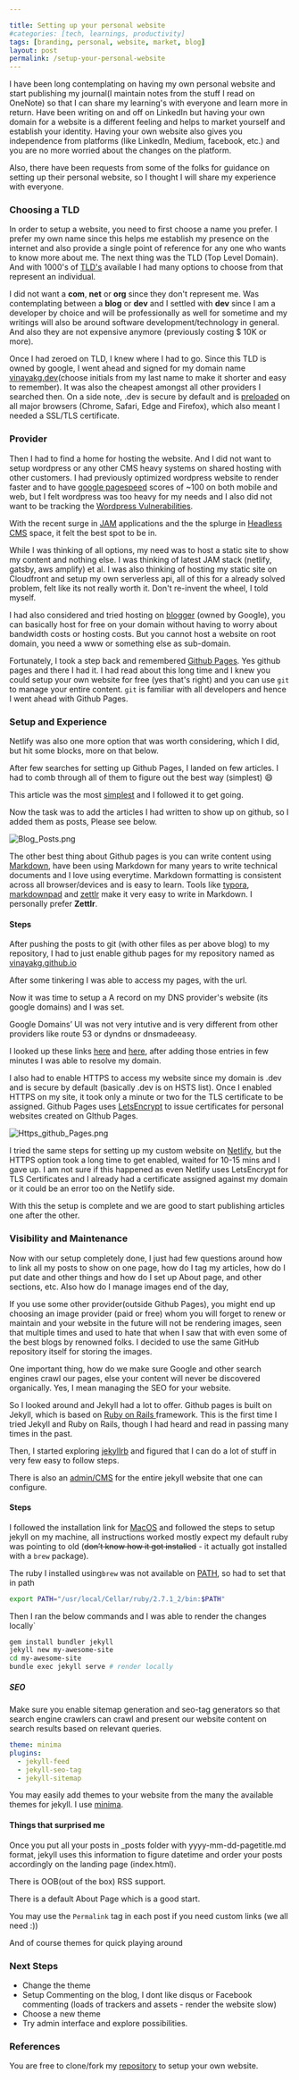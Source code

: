 ```yaml
---

title: Setting up your personal website
#categories: [tech, learnings, productivity]
tags: [branding, personal, website, market, blog]
layout: post
permalink: /setup-your-personal-website
---
```



I have been long contemplating on having my own personal website and start publishing my journal(I maintain notes from the stuff I read on OneNote) so that I can share my learning's with everyone and learn more in return. Have been writing on and off on LinkedIn but having your own domain for a website is a different feeling and helps to market yourself and establish your identity. Having your own website also gives you independence from platforms (like LinkedIn, Medium, facebook, etc.) and you are no more worried about the changes on the platform. 

Also, there have been requests from some of the folks for guidance on setting up their personal website, so I thought I will share my experience with everyone.



### Choosing a TLD

In order to setup a website, you need to first choose a name you prefer. I prefer my own name since this helps me establish my presence on the internet and also provide a single point of reference for any one who wants to know more about me.
The next thing was the TLD (Top Level Domain). And with 1000's of [TLD's](https://www.icann.org/resources/pages/tlds-2012-02-25-en) available I had many options to choose from that represent an individual.

I did not want a **com**, **net** or **org** since they don't represent me. Was contemplating between a **blog** or **dev** and I settled with **dev** since I am a developer by choice and will be professionally as well for sometime and my writings will also be around software development/technology in general. And also they are not expensive anymore (previously costing $ 10K or more).

Once I had zeroed on TLD, I knew where I had to go. Since this TLD is owned by google, I went ahead and signed for my domain name [vinayakg.dev](https://vinayakg.dev)(choose initials from my last name to make it shorter and easy to remember). It was also the cheapest amongst all other providers I searched then. On a side note, .dev is secure by default and is [preloaded](https://hstspreload.org/) on all major browsers (Chrome, Safari, Edge and Firefox), which also meant I needed a SSL/TLS certificate.



### Provider

Then I had to find a home for hosting the website. And I did not want to setup wordpress or any other CMS heavy systems on shared hosting with other customers. I had previously optimized wordpress website to render faster and to have [google pagespeed](https://developers.google.com/speed/pagespeed/insights/) scores of ~100 on both mobile and web, but I felt wordpress was too heavy for my needs and I also did not want to be tracking the [Wordpress Vulnerabilities](https://wpvulndb.com/). 

With the recent surge in [JAM](https://jamstack.org/) applications and the the splurge in [Headless CMS](https://headlesscms.org/) space, it felt the best spot to be in.

While I was thinking of all options, my need was to host a static site to show my content and nothing else. I was thinking of latest JAM stack (netlify, gatsby, aws amplify) et al. I was also thinking of hosting my static site on Cloudfront and setup my own serverless api, all of this for a already solved problem, felt like its not really worth it. Don't re-invent the wheel, I told myself.

I had also considered and tried hosting on [blogger](https://www.blogger.com/) (owned by Google), you can basically host for free on your domain without having to worry about bandwidth costs or hosting costs. But you cannot host a website on root domain, you need a www or something else as sub-domain.

Fortunately, I took a step back and remembered [Github Pages](https://pages.github.com/). Yes github pages and there I had it. I had read about this long time and I knew you could setup your own website for free (yes that's right) and you can use `git` to manage your entire content. `git` is familiar with all developers and hence I went ahead with Github Pages.


### Setup and Experience

Netlify was also one more option that was worth considering, which I did, but hit some blocks, more on that below.

After few searches for setting up Github Pages, I landed on few articles. I had to comb through all of them to figure out the best way (simplest) :smile:

This article was the most [simplest](https://nicolas-van.github.io/easy-markdown-to-github-pages/) and I followed it to get going. 

Now the task was to add the articles I had written to show up on github, so I added them as posts, Please see below.

![Blog_Posts.png](../assets/Blog_Posts.png)

The other best thing about Github pages is you can write content using [Markdown](https://www.markdownguide.org/), have been using Markdown for many years to write technical documents and I love using everytime. Markdown formatting is consistent across all browser/devices and is easy to learn. Tools like [typora](https://typora.io/), [markdownpad](http://markdownpad.com/) and [zettlr](https://www.zettlr.com/#) make it very easy to write in Markdown. I personally prefer **Zettlr**. 

#### Steps

After pushing the posts to git (with other files as per above blog) to my repository,  I had to just enable github pages for my repository named as [vinayakg.github.io](https://github.com/vinayakg/vinayakg.github.io)

After some tinkering I was able to access my pages, with the url.

Now it was time to setup a A record on my DNS provider's website (its google domains) and I was set.

Google Domains’ UI was not very intutive and is very different from other providers like route 53 or dyndns or dnsmadeeasy.

I looked up these links [here](https://docs.github.com/en/github/working-with-github-pages/configuring-a-custom-domain-for-your-github-pages-site) and [here](https://docs.github.com/en/github/working-with-github-pages/managing-a-custom-domain-for-your-github-pages-site),  after adding those entries in few minutes I was able to resolve my domain.

I also had to enable HTTPS to access my website since my domain is .dev and is secure by default (basically .dev is on HSTS list). Once I enabled HTTPS on my site, it took only a minute or two for the TLS certificate to be assigned. Github Pages uses [LetsEncrypt](https://letsencrypt.org/) to issue certificates for personal websites created on GIthub Pages.

![Https_github_Pages.png](../assets/Https_github_Pages.png)


I tried the same steps for setting up my custom website on [Netlify](https://netlify.com), but the HTTPS option took a long time to get enabled, waited for 10-15 mins and I gave up. I am not sure if this happened as even Netlify uses LetsEncrypt for TLS Certificates and I already had a certificate assigned against my domain or it could be an error too on the Netlify side.

With this the setup is complete and we are good to start publishing articles one after the other.

### Visibility and Maintenance

Now with our setup completely done, I just had few questions around how to link all my posts to show on one page, how do I tag my articles, how do I put date and other things and how do I set up About page, and other sections, etc. Also how do I manage images end of the day,

If you use some other provider(outside Github Pages), you might end up choosing an image provider (paid or free) whom you will forget to renew or maintain and your website in the future will not be rendering images, seen that multiple times and used to hate that when I saw that with even some of the best blogs by renowned folks. I decided to use the same GitHub repository itself for storing the images.



One important thing, how do we make sure Google and other search engines crawl our pages, else your content will never be discovered organically. Yes, I mean managing the SEO for your website.

So I looked around and Jekyll had a lot to offer. Github pages is built on Jekyll, which is based on [Ruby on Rails ](https://rubyonrails.org/) framework. This is the first time I tried Jekyll and Ruby on Rails, though I had heard and read in passing many times in the past.

Then, I started exploring [jekyllrb](https://jekyllrb.com/) and figured that I can do a lot of stuff in very few easy to follow steps.

There is also an [admin/CMS](https://jekyll.github.io/jekyll-admin/) for the entire jekyll website that one can configure. 

#### Steps

I followed the installation link for [MacOS](https://jekyllrb.com/docs/installation/macos/) and followed the steps to setup jekyll on my machine, all instructions worked mostly expect my default ruby was pointing to old (~~don’t know how it got installed~~ - it actually got installed with a `brew` package).

The ruby I installed using`brew` was not available on [PATH](https://en.wikipedia.org/wiki/PATH_(variable)), so had to set that in path

```bash
export PATH="/usr/local/Cellar/ruby/2.7.1_2/bin:$PATH"
```
Then I ran the below commands and I was able to render the changes locally`
```bash
gem install bundler jekyll
jekyll new my-awesome-site
cd my-awesome-site
bundle exec jekyll serve # render locally
```



##### **SEO**

Make sure you enable sitemap generation and seo-tag generators so that search engine crawlers can crawl and present our website content on search results based on relevant queries. 

```yaml
theme: minima
plugins:
  - jekyll-feed
  - jekyll-seo-tag
  - jekyll-sitemap
```

You may easily add themes to your website from the many the available themes for jekyll. I use [minima](https://github.com/jekyll/minima). 

#### Things that surprised me

Once you put all your posts in _posts folder with yyyy-mm-dd-pagetitle.md format,  jekyll uses this information to figure datetime and order your posts accordingly on the landing page (index.html).

There is OOB(out of the box) RSS support.

There is a default About Page which is a good start.

You may use the `Permalink` tag in each post if you need custom links (we all need :))

And of course themes for quick playing around



### Next Steps

- Change the theme
- Setup Commenting on the blog, I dont like disqus or Facebook commenting (loads of trackers and assets - render the website slow)
- Choose a new theme
- Try admin interface and explore possibilities.

### References

You are free to clone/fork my [repository](https://github.com/vinayakg/vinayakg.github.io) to setup your own website. 




